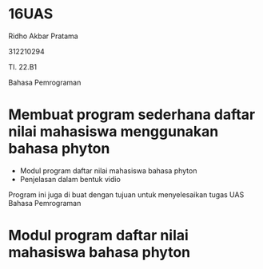 # 16UAS

Ridho Akbar Pratama 

312210294

TI. 22.B1 

Bahasa Pemrograman 




# Membuat program sederhana daftar nilai mahasiswa menggunakan bahasa phyton
 
  - Modul program daftar nilai mahasiswa bahasa phyton
  - Penjelasan dalam bentuk vidio

  Program ini juga di buat dengan tujuan untuk menyelesaikan
tugas UAS Bahasa Pemrograman

# Modul program daftar nilai mahasiswa bahasa phyton
